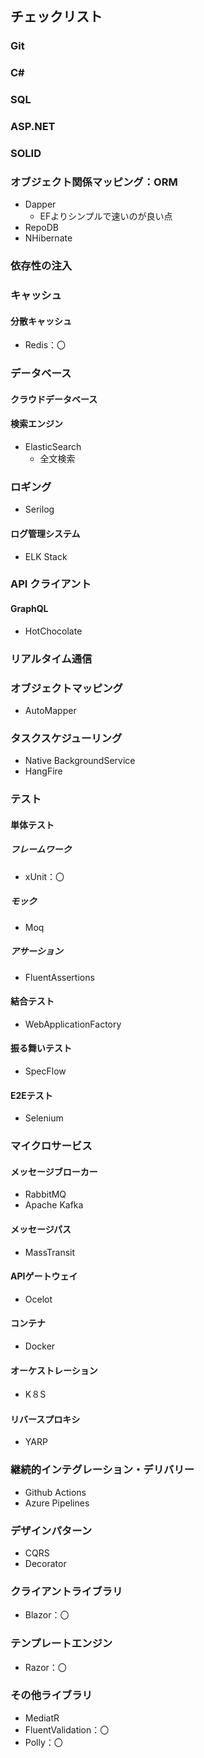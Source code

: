 ## チェックリスト
### Git
### C#
### SQL
### ASP.NET
### SOLID
### オブジェクト関係マッピング：ORM
* Dapper
    + EFよりシンプルで速いのが良い点
* RepoDB
* NHibernate
### 依存性の注入
### キャッシュ
#### 分散キャッシュ
* Redis：〇
### データベース
#### クラウドデータベース
#### 検索エンジン
* ElasticSearch
    + 全文検索
### ロギング
* Serilog
#### ログ管理システム
* ELK Stack
### API クライアント
#### GraphQL
* HotChocolate
### リアルタイム通信
### オブジェクトマッピング
* AutoMapper
### タスクスケジューリング
* Native BackgroundService
* HangFire
### テスト
#### 単体テスト
##### フレームワーク
* xUnit：〇
##### モック
* Moq
##### アサーション
* FluentAssertions
#### 結合テスト
* WebApplicationFactory
#### 振る舞いテスト
* SpecFlow
#### E2Eテスト
* Selenium
### マイクロサービス
#### メッセージブローカー
* RabbitMQ
* Apache Kafka
#### メッセージパス
* MassTransit
#### APIゲートウェイ
* Ocelot
#### コンテナ
* Docker
#### オーケストレーション
* K８S
#### リバースプロキシ
* YARP
### 継続的インテグレーション・デリバリー
* Github Actions
* Azure Pipelines
### デザインパターン
* CQRS
* Decorator
### クライアントライブラリ
* Blazor：〇
### テンプレートエンジン
* Razor：〇
### その他ライブラリ
* MediatR
* FluentValidation：〇
* Polly：〇
